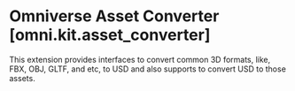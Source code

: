 # Omniverse Asset Converter [omni.kit.asset_converter]

This extension provides interfaces to convert common 3D formats, like, FBX, OBJ, GLTF, and etc, to USD and also supports to convert USD to those assets.
